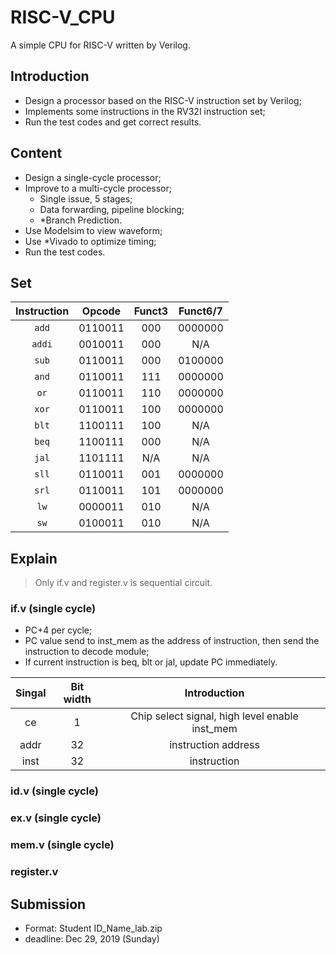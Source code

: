 # RISC-V_CPU
A simple CPU for RISC-V written by Verilog.

## Introduction

- Design a processor based on the RISC-V instruction set by Verilog;
- Implements some instructions in the RV32I instruction set;
- Run the test codes and get correct results.

## Content

- Design a single-cycle processor;
- Improve to a multi-cycle processor;
  - Single issue, 5 stages;
  - Data forwarding, pipeline blocking;
  - *Branch Prediction.
- Use Modelsim to view waveform;
- Use *Vivado to optimize timing;
- Run the test codes.

## Set

| Instruction | Opcode  | Funct3 | Funct6/7 |
| :---------: | :-----: | :----: | :------: |
|    `add`    | 0110011 |  000   | 0000000  |
|   `addi`    | 0010011 |  000   |   N/A    |
|    `sub`    | 0110011 |  000   | 0100000  |
|    `and`    | 0110011 |  111   | 0000000  |
|    `or`     | 0110011 |  110   | 0000000  |
|    `xor`    | 0110011 |  100   | 0000000  |
|    `blt`    | 1100111 |  100   |   N/A    |
|    `beq`    | 1100111 |  000   |   N/A    |
|    `jal`    | 1101111 |  N/A   |   N/A    |
|    `sll`    | 0110011 |  001   | 0000000  |
|    `srl`    | 0110011 |  101   | 0000000  |
|    `lw`     | 0000011 |  010   |   N/A    |
|    `sw`     | 0100011 |  010   |   N/A    |

## Explain

> Only if.v and register.v is sequential circuit.

### if.v (single cycle)

- PC+4 per cycle;
- PC value send to inst_mem as the address of instruction, then send the instruction to decode module;
- If current instruction is beq, blt or jal, update PC immediately.

| Singal | Bit width |                  Introduction                  |
| :----: | :-------: | :--------------------------------------------: |
|   ce   |     1     | Chip select signal, high level enable inst_mem |
|  addr  |    32     |              instruction address               |
|  inst  |    32     |                  instruction                   |

### id.v (single cycle)

### ex.v (single cycle)

### mem.v (single cycle)

### register.v

## Submission

- Format: Student ID_Name_lab.zip
- deadline: Dec 29, 2019 (Sunday)